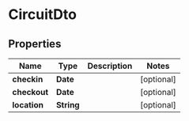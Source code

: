 # CircuitDto

## Properties
Name | Type | Description | Notes
------------ | ------------- | ------------- | -------------
**checkin** | **Date** |  | [optional] 
**checkout** | **Date** |  | [optional] 
**location** | **String** |  | [optional] 
